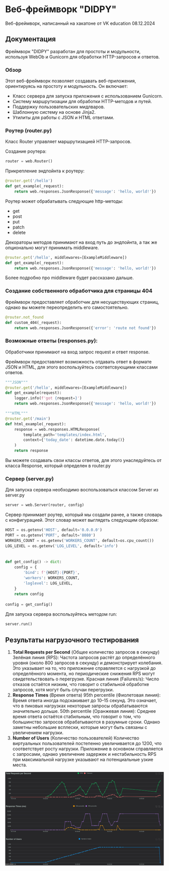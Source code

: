# Веб-фреймворк "DIDPY"
Веб-фреймворк, написанный на хакатоне от VK education 08.12.2024

## Документация
Фреймворк "DIDPY" разработан для простоты и модульности, 
используя WebOb и Gunicorn для обработки HTTP-запросов и ответов.

### Обзор
Этот веб-фреймворк позволяет создавать веб-приложения, ориентируясь на простоту и модульность. Он включает:

- Класс сервера для запуска приложения с использованием Gunicorn.
- Систему маршрутизации для обработки HTTP-методов и путей.
- Поддержку пользовательских мидлваров.
- Шаблонную систему на основе Jinja2.
- Утилиты для работы с JSON и HTML ответами.

### Роутер (router.py)
Класс Router управляет маршрутизацией HTTP-запросов.

Создание роутера:
```python
router = web.Router()
```

Прикрепление эндпойнта к роутеру:
```python
@router.get('/hello')
def get_example(_request):
    return web.responses.JsonResponse({'message': 'hello, world!'})
```

Роутер может обрабатывать следующие http-методы:
- get
- post
- put
- patch
- delete

Декораторы методов принимают на вход путь до эндпойнта, 
а так же опционально могут принимать middleware.
```python
@router.get('/hello', middlewares=[ExampleMiddleware])
def get_example(_request):
    return web.responses.JsonResponse({'message': 'hello, world!'})
```
Более подробно про middleware будет рассказано дальше.

### Создание собственного обработчика для страницы 404

Фреймворк предоставляет обработчик для несуществующих страниц, однако вы можете переопределить его самостоятельно.
```python
@router.not_found
def custom_404(_request):
    return web.responses.JsonResponse({'error': 'route not found'})
```

### Возможные ответы (responses.py):
Обработчики принимают на вход запрос request и ответ response.

Фреймворк предоставляет возможность отдавать ответ в формате JSON и HTML,
для этого воспользуйтесь соответсвующими классами ответов.

```python
"""JSON"""
@router.get('/hello', middlewares=[ExampleMiddleware])
def get_example(request):
    logger.info(f'got {request=}')
    return web.responses.JsonResponse({'message': 'hello, world!'})
```
```python
"""HTML"""
@router.get('/main')
def html_example(_request):
    response = web.responses.HTMLResponse(
        template_path='templates/index.html',
        context={'today_date': datetime.date.today()}
    )
    return response
```

Вы можете создавать свои классы ответов, для этого унаследуйтесь от класса Response,
который определен в router.py


### Сервер (server.py)
Для запуска сервера необходимо воспользоваться классом Server из server.py
```python
server = web.Server(router, config)
```

Сервер принимает роутер, который мы создали ранее, а также словарь с конфигурацией. 
Этот словар может выглядеть следующим образом:
```python
HOST = os.getenv('HOST', default='0.0.0.0')
PORT = os.getenv('PORT', default='8080')
WORKERS_COUNT = os.getenv('WORKERS_COUNT', default=os.cpu_count())
LOG_LEVEL = os.getenv('LOG_LEVEL', default='info')


def get_config() -> dict:
    config = {
        'bind': f'{HOST}:{PORT}',
        'workers': WORKERS_COUNT,
        'loglevel': LOG_LEVEL,
    }
    return config
 
config = get_config()
```

Для запуска сервера воспользуйтесь методом run:
```python
server.run()
```



## Результаты нагрузочного тестирования
1. **Total Requests per Second** (Общее количество запросов в секунду)
Зелёная линия (RPS):
Частота запросов растёт до определённого уровня (около 800 запросов в секунду) и демонстрирует колебания. Это указывает на то, что приложение справляется с нагрузкой до определённого момента, но периодические снижения RPS могут свидетельствовать о перегрузке.
Красная линия (Failures/s):
Число отказов остаётся низким, что говорит о стабильной обработке запросов, хотя могут быть случаи перегрузки.
2. **Response Times** (Время ответа)
95th percentile (Фиолетовая линия):
Время ответа иногда подскакивает до 10–15 секунд. Это означает, что в пиковых нагрузках некоторые запросы обрабатываются значительно дольше.
50th percentile (Оранжевая линия):
Среднее время ответа остаётся стабильным, что говорит о том, что большинство запросов обрабатываются в разумные сроки. Однако заметны небольшие всплески, которые могут быть связаны с увеличением нагрузки.
3. **Number of Users** (Количество пользователей)
Количество виртуальных пользователей постепенно увеличивается до 1200, что соответствует росту нагрузки. Приложение в основном справляется с запросами, однако увеличение задержек и нестабильность RPS при максимальной нагрузке указывают на потенциальные узкие места. 

![img.png](img.png)